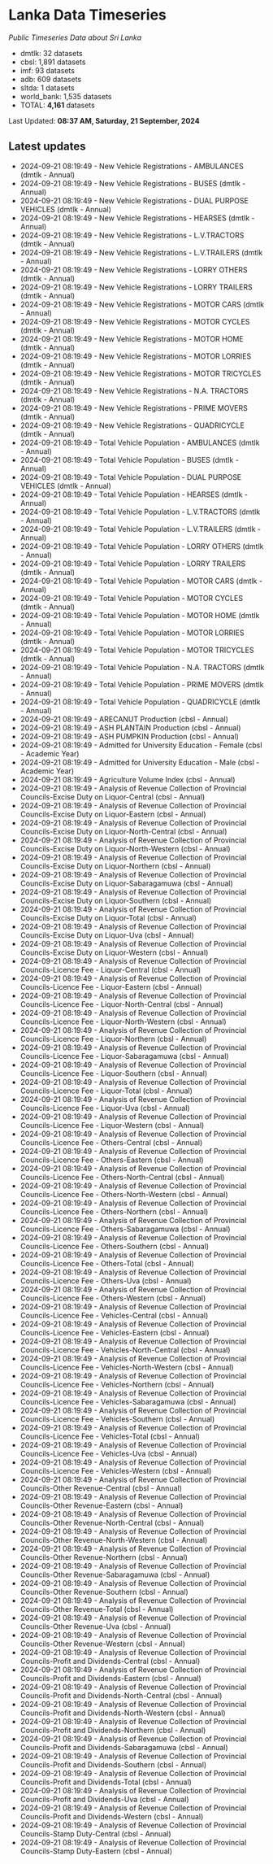 # Lanka Data Timeseries
*Public Timeseries Data about Sri Lanka*

* dmtlk: 32 datasets
* cbsl: 1,891 datasets
* imf: 93 datasets
* adb: 609 datasets
* sltda: 1 datasets
* world_bank: 1,535 datasets
* TOTAL: **4,161** datasets

Last Updated: **08:37 AM, Saturday, 21 September, 2024**

## Latest updates

* 2024-09-21 08:19:49 - New Vehicle Registrations - AMBULANCES (dmtlk - Annual)
* 2024-09-21 08:19:49 - New Vehicle Registrations - BUSES (dmtlk - Annual)
* 2024-09-21 08:19:49 - New Vehicle Registrations - DUAL PURPOSE VEHICLES (dmtlk - Annual)
* 2024-09-21 08:19:49 - New Vehicle Registrations - HEARSES (dmtlk - Annual)
* 2024-09-21 08:19:49 - New Vehicle Registrations - L.V.TRACTORS (dmtlk - Annual)
* 2024-09-21 08:19:49 - New Vehicle Registrations - L.V.TRAILERS (dmtlk - Annual)
* 2024-09-21 08:19:49 - New Vehicle Registrations - LORRY OTHERS (dmtlk - Annual)
* 2024-09-21 08:19:49 - New Vehicle Registrations - LORRY TRAILERS (dmtlk - Annual)
* 2024-09-21 08:19:49 - New Vehicle Registrations - MOTOR CARS (dmtlk - Annual)
* 2024-09-21 08:19:49 - New Vehicle Registrations - MOTOR CYCLES (dmtlk - Annual)
* 2024-09-21 08:19:49 - New Vehicle Registrations - MOTOR HOME (dmtlk - Annual)
* 2024-09-21 08:19:49 - New Vehicle Registrations - MOTOR LORRIES (dmtlk - Annual)
* 2024-09-21 08:19:49 - New Vehicle Registrations - MOTOR TRICYCLES (dmtlk - Annual)
* 2024-09-21 08:19:49 - New Vehicle Registrations - N.A. TRACTORS (dmtlk - Annual)
* 2024-09-21 08:19:49 - New Vehicle Registrations - PRIME MOVERS (dmtlk - Annual)
* 2024-09-21 08:19:49 - New Vehicle Registrations - QUADRICYCLE (dmtlk - Annual)
* 2024-09-21 08:19:49 - Total Vehicle Population - AMBULANCES (dmtlk - Annual)
* 2024-09-21 08:19:49 - Total Vehicle Population - BUSES (dmtlk - Annual)
* 2024-09-21 08:19:49 - Total Vehicle Population - DUAL PURPOSE VEHICLES (dmtlk - Annual)
* 2024-09-21 08:19:49 - Total Vehicle Population - HEARSES (dmtlk - Annual)
* 2024-09-21 08:19:49 - Total Vehicle Population - L.V.TRACTORS (dmtlk - Annual)
* 2024-09-21 08:19:49 - Total Vehicle Population - L.V.TRAILERS (dmtlk - Annual)
* 2024-09-21 08:19:49 - Total Vehicle Population - LORRY OTHERS (dmtlk - Annual)
* 2024-09-21 08:19:49 - Total Vehicle Population - LORRY TRAILERS (dmtlk - Annual)
* 2024-09-21 08:19:49 - Total Vehicle Population - MOTOR CARS (dmtlk - Annual)
* 2024-09-21 08:19:49 - Total Vehicle Population - MOTOR CYCLES (dmtlk - Annual)
* 2024-09-21 08:19:49 - Total Vehicle Population - MOTOR HOME (dmtlk - Annual)
* 2024-09-21 08:19:49 - Total Vehicle Population - MOTOR LORRIES (dmtlk - Annual)
* 2024-09-21 08:19:49 - Total Vehicle Population - MOTOR TRICYCLES (dmtlk - Annual)
* 2024-09-21 08:19:49 - Total Vehicle Population - N.A. TRACTORS (dmtlk - Annual)
* 2024-09-21 08:19:49 - Total Vehicle Population - PRIME MOVERS (dmtlk - Annual)
* 2024-09-21 08:19:49 - Total Vehicle Population - QUADRICYCLE (dmtlk - Annual)
* 2024-09-21 08:19:49 - ARECANUT Production (cbsl - Annual)
* 2024-09-21 08:19:49 - ASH PLANTAIN Production (cbsl - Annual)
* 2024-09-21 08:19:49 - ASH PUMPKIN Production (cbsl - Annual)
* 2024-09-21 08:19:49 - Admitted for University Education - Female (cbsl - Academic Year)
* 2024-09-21 08:19:49 - Admitted for University Education - Male (cbsl - Academic Year)
* 2024-09-21 08:19:49 - Agriculture Volume Index (cbsl - Annual)
* 2024-09-21 08:19:49 - Analysis of Revenue Collection of Provincial Councils-Excise Duty on Liquor-Central (cbsl - Annual)
* 2024-09-21 08:19:49 - Analysis of Revenue Collection of Provincial Councils-Excise Duty on Liquor-Eastern (cbsl - Annual)
* 2024-09-21 08:19:49 - Analysis of Revenue Collection of Provincial Councils-Excise Duty on Liquor-North-Central (cbsl - Annual)
* 2024-09-21 08:19:49 - Analysis of Revenue Collection of Provincial Councils-Excise Duty on Liquor-North-Western (cbsl - Annual)
* 2024-09-21 08:19:49 - Analysis of Revenue Collection of Provincial Councils-Excise Duty on Liquor-Northern (cbsl - Annual)
* 2024-09-21 08:19:49 - Analysis of Revenue Collection of Provincial Councils-Excise Duty on Liquor-Sabaragamuwa (cbsl - Annual)
* 2024-09-21 08:19:49 - Analysis of Revenue Collection of Provincial Councils-Excise Duty on Liquor-Southern (cbsl - Annual)
* 2024-09-21 08:19:49 - Analysis of Revenue Collection of Provincial Councils-Excise Duty on Liquor-Total (cbsl - Annual)
* 2024-09-21 08:19:49 - Analysis of Revenue Collection of Provincial Councils-Excise Duty on Liquor-Uva (cbsl - Annual)
* 2024-09-21 08:19:49 - Analysis of Revenue Collection of Provincial Councils-Excise Duty on Liquor-Western (cbsl - Annual)
* 2024-09-21 08:19:49 - Analysis of Revenue Collection of Provincial Councils-Licence Fee - Liquor-Central (cbsl - Annual)
* 2024-09-21 08:19:49 - Analysis of Revenue Collection of Provincial Councils-Licence Fee - Liquor-Eastern (cbsl - Annual)
* 2024-09-21 08:19:49 - Analysis of Revenue Collection of Provincial Councils-Licence Fee - Liquor-North-Central (cbsl - Annual)
* 2024-09-21 08:19:49 - Analysis of Revenue Collection of Provincial Councils-Licence Fee - Liquor-North-Western (cbsl - Annual)
* 2024-09-21 08:19:49 - Analysis of Revenue Collection of Provincial Councils-Licence Fee - Liquor-Northern (cbsl - Annual)
* 2024-09-21 08:19:49 - Analysis of Revenue Collection of Provincial Councils-Licence Fee - Liquor-Sabaragamuwa (cbsl - Annual)
* 2024-09-21 08:19:49 - Analysis of Revenue Collection of Provincial Councils-Licence Fee - Liquor-Southern (cbsl - Annual)
* 2024-09-21 08:19:49 - Analysis of Revenue Collection of Provincial Councils-Licence Fee - Liquor-Total (cbsl - Annual)
* 2024-09-21 08:19:49 - Analysis of Revenue Collection of Provincial Councils-Licence Fee - Liquor-Uva (cbsl - Annual)
* 2024-09-21 08:19:49 - Analysis of Revenue Collection of Provincial Councils-Licence Fee - Liquor-Western (cbsl - Annual)
* 2024-09-21 08:19:49 - Analysis of Revenue Collection of Provincial Councils-Licence Fee - Others-Central (cbsl - Annual)
* 2024-09-21 08:19:49 - Analysis of Revenue Collection of Provincial Councils-Licence Fee - Others-Eastern (cbsl - Annual)
* 2024-09-21 08:19:49 - Analysis of Revenue Collection of Provincial Councils-Licence Fee - Others-North-Central (cbsl - Annual)
* 2024-09-21 08:19:49 - Analysis of Revenue Collection of Provincial Councils-Licence Fee - Others-North-Western (cbsl - Annual)
* 2024-09-21 08:19:49 - Analysis of Revenue Collection of Provincial Councils-Licence Fee - Others-Northern (cbsl - Annual)
* 2024-09-21 08:19:49 - Analysis of Revenue Collection of Provincial Councils-Licence Fee - Others-Sabaragamuwa (cbsl - Annual)
* 2024-09-21 08:19:49 - Analysis of Revenue Collection of Provincial Councils-Licence Fee - Others-Southern (cbsl - Annual)
* 2024-09-21 08:19:49 - Analysis of Revenue Collection of Provincial Councils-Licence Fee - Others-Total (cbsl - Annual)
* 2024-09-21 08:19:49 - Analysis of Revenue Collection of Provincial Councils-Licence Fee - Others-Uva (cbsl - Annual)
* 2024-09-21 08:19:49 - Analysis of Revenue Collection of Provincial Councils-Licence Fee - Others-Western (cbsl - Annual)
* 2024-09-21 08:19:49 - Analysis of Revenue Collection of Provincial Councils-Licence Fee - Vehicles-Central (cbsl - Annual)
* 2024-09-21 08:19:49 - Analysis of Revenue Collection of Provincial Councils-Licence Fee - Vehicles-Eastern (cbsl - Annual)
* 2024-09-21 08:19:49 - Analysis of Revenue Collection of Provincial Councils-Licence Fee - Vehicles-North-Central (cbsl - Annual)
* 2024-09-21 08:19:49 - Analysis of Revenue Collection of Provincial Councils-Licence Fee - Vehicles-North-Western (cbsl - Annual)
* 2024-09-21 08:19:49 - Analysis of Revenue Collection of Provincial Councils-Licence Fee - Vehicles-Northern (cbsl - Annual)
* 2024-09-21 08:19:49 - Analysis of Revenue Collection of Provincial Councils-Licence Fee - Vehicles-Sabaragamuwa (cbsl - Annual)
* 2024-09-21 08:19:49 - Analysis of Revenue Collection of Provincial Councils-Licence Fee - Vehicles-Southern (cbsl - Annual)
* 2024-09-21 08:19:49 - Analysis of Revenue Collection of Provincial Councils-Licence Fee - Vehicles-Total (cbsl - Annual)
* 2024-09-21 08:19:49 - Analysis of Revenue Collection of Provincial Councils-Licence Fee - Vehicles-Uva (cbsl - Annual)
* 2024-09-21 08:19:49 - Analysis of Revenue Collection of Provincial Councils-Licence Fee - Vehicles-Western (cbsl - Annual)
* 2024-09-21 08:19:49 - Analysis of Revenue Collection of Provincial Councils-Other Revenue-Central (cbsl - Annual)
* 2024-09-21 08:19:49 - Analysis of Revenue Collection of Provincial Councils-Other Revenue-Eastern (cbsl - Annual)
* 2024-09-21 08:19:49 - Analysis of Revenue Collection of Provincial Councils-Other Revenue-North-Central (cbsl - Annual)
* 2024-09-21 08:19:49 - Analysis of Revenue Collection of Provincial Councils-Other Revenue-North-Western (cbsl - Annual)
* 2024-09-21 08:19:49 - Analysis of Revenue Collection of Provincial Councils-Other Revenue-Northern (cbsl - Annual)
* 2024-09-21 08:19:49 - Analysis of Revenue Collection of Provincial Councils-Other Revenue-Sabaragamuwa (cbsl - Annual)
* 2024-09-21 08:19:49 - Analysis of Revenue Collection of Provincial Councils-Other Revenue-Southern (cbsl - Annual)
* 2024-09-21 08:19:49 - Analysis of Revenue Collection of Provincial Councils-Other Revenue-Total (cbsl - Annual)
* 2024-09-21 08:19:49 - Analysis of Revenue Collection of Provincial Councils-Other Revenue-Uva (cbsl - Annual)
* 2024-09-21 08:19:49 - Analysis of Revenue Collection of Provincial Councils-Other Revenue-Western (cbsl - Annual)
* 2024-09-21 08:19:49 - Analysis of Revenue Collection of Provincial Councils-Profit and Dividends-Central (cbsl - Annual)
* 2024-09-21 08:19:49 - Analysis of Revenue Collection of Provincial Councils-Profit and Dividends-Eastern (cbsl - Annual)
* 2024-09-21 08:19:49 - Analysis of Revenue Collection of Provincial Councils-Profit and Dividends-North-Central (cbsl - Annual)
* 2024-09-21 08:19:49 - Analysis of Revenue Collection of Provincial Councils-Profit and Dividends-North-Western (cbsl - Annual)
* 2024-09-21 08:19:49 - Analysis of Revenue Collection of Provincial Councils-Profit and Dividends-Northern (cbsl - Annual)
* 2024-09-21 08:19:49 - Analysis of Revenue Collection of Provincial Councils-Profit and Dividends-Sabaragamuwa (cbsl - Annual)
* 2024-09-21 08:19:49 - Analysis of Revenue Collection of Provincial Councils-Profit and Dividends-Southern (cbsl - Annual)
* 2024-09-21 08:19:49 - Analysis of Revenue Collection of Provincial Councils-Profit and Dividends-Total (cbsl - Annual)
* 2024-09-21 08:19:49 - Analysis of Revenue Collection of Provincial Councils-Profit and Dividends-Uva (cbsl - Annual)
* 2024-09-21 08:19:49 - Analysis of Revenue Collection of Provincial Councils-Profit and Dividends-Western (cbsl - Annual)
* 2024-09-21 08:19:49 - Analysis of Revenue Collection of Provincial Councils-Stamp Duty-Central (cbsl - Annual)
* 2024-09-21 08:19:49 - Analysis of Revenue Collection of Provincial Councils-Stamp Duty-Eastern (cbsl - Annual)